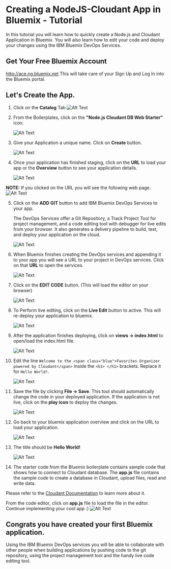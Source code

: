 # Creating a NodeJS-Cloudant App in Bluemix -  Tutorial

In this tutorial you will learn how to quickly create a Node.js and Cloudant Application in Bluemix. You will also learn how to edit your code and deploy your changes using the IBM Bluemix DevOps Services.

## Get Your Free Bluemix Account
http://ace.ng.bluemix.net
This will take care of your Sign Up and Log In into the Bluemix portal.

## Let's Create the App.

1. Click on the **Catalog** Tab  ![Alt Text](images/catalog_tab.png)

2. From the Boilerplates, click on the **"Node.js Cloudant DB Web Starter"** icon.

	![Alt Text](images/boilerplates.png)

3. Give your Application a unique name. Click on **Create** button.

	![Alt Text](images/create_app.png)

4. Once your application has finished staging, click on the **URL** to load your app or the **Overview** button to see your application details.

   ![Alt Text](images/staging_page_overview_button.png)

**NOTE:** If you clicked on the URL you will see the following web page.
    ![Alt Text](images/app_preview.png)

5. Click on the **ADD GIT** button to add IBM Bluemix DevOps Services to your app.

    The DevOps Services offer a Git Repository, a Track Project Tool for project management, and a code editing tool with debugger for live edits from your browser. It also generates a delivery pipeline to build, test, and deploy your application on the cloud.

    ![Alt Text](images/click_add_git.png)

6. When Bluemix finishes creating the DevOps services and appending it to your app you will see a URL to your project in DevOps services. Click on that **URL** to open the services.

    ![Alt Text](images/click_devops_url.png)

7. Click on the **EDIT CODE** button. (This will load the editor on your browser)

    ![Alt Text](images/click_edit_code.png)

8. To Perform live editing, click on the **Live Edit** button to active. This will re-deploy your application to bluemix.

    ![Alt Text](images/click_live_edit.png)

9. After the application finishes deploying, click on **views -> index.html** to open/load the index.html file.
    
    ![Alt Text](images/click_views_index.png)

10. Edit the line `Welcome to the <span class="blue">Favorites Organizer powered by Cloudant</span>` inside the `<h1> </h1>` brackets. Replace it for `Hello World!`.

    ![Alt Text](images/edit_line.png)

11. Save the file by clicking **File -> Save**. This tool should automatically change the code in your deployed application. If the application is not live, click on the **play icon** to deploy the changes.

    ![Alt Text](images/save_files.png)

12. Go back to your bluemix application overview and click on the URL to load your application.

    ![Alt Text](images/app_url_overview.png)

13. The title should be **Hello World!**

    ![Alt Text](images/hello_world_title.png)

14. The starter code from the Bluemix boilerplate contains sample code that shows how to connect to Cloudant database. The **app.js** file contains the sample code to create a database in Cloudant, upload files, read and write data.

Please refer to the [Cloudant Documentation](https://www.ng.bluemix.net/docs/services/Cloudant/index.html) to learn more about it.
    
From the code editor, click on **app.js** file to load the file in the editor. Continue implementing your cool app :)
    ![Alt Text](images/load_app_file.png)

## Congrats you have created your first Bluemix application.

Using the IBM Bluemix DevOps services you will be able to collaborate with other people when building applications by pushing code to the git repository, using the project management tool and the handy live code editing tool. 


